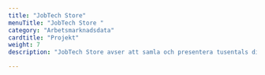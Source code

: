 ```yaml
---
title: "JobTech Store"
menuTitle: "JobTech Store "
category: "Arbetsmarknadsdata"
cardtitle: "Projekt"
weight: 7
description: "JobTech Store avser att samla och presentera tusentals digitala arbetsmarknadstjänster, allt på ett ställe."

---
```



